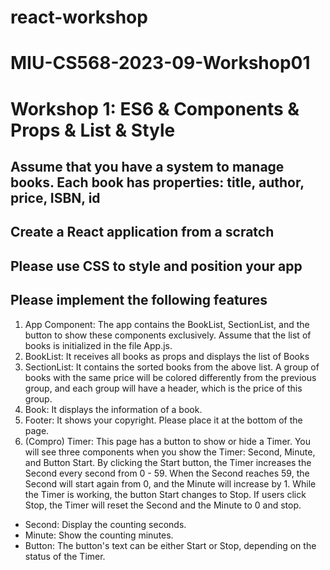 # react-workshop
# MIU-CS568-2023-09-Workshop01
# Workshop 1: ES6 & Components & Props & List & Style
## Assume that you have a system to manage books. Each book has properties: title, author, price, ISBN, id
## Create a React application from a scratch
## Please use CSS to style and position your app
## Please implement the following features
1. App Component: The app contains the BookList, SectionList, and the button to show these components exclusively. Assume that the list of books is initialized in the file App.js.
2. BookList: It receives all books as props and displays the list of Books
3. SectionList: It contains the sorted books from the above list. A group of books with the same price will be colored differently from the previous group, and each group will have a header, which is the price of this group.
4. Book: It displays the information of a book.
5. Footer: It shows your copyright. Please place it at the bottom of the page.
6. (Compro) Timer: This page has a button to show or hide a Timer. You will see three components when you show the Timer: Second, Minute, and Button Start. By clicking the Start button, the Timer increases the Second every second from 0 - 59. When the Second reaches 59, the Second will start again from 0, and the Minute will increase by 1. While the Timer is working, the button Start changes to Stop. If users click Stop, the Timer will reset the Second and the Minute to 0 and stop.
* Second: Display the counting seconds.
* Minute: Show the counting minutes.
* Button: The button's text can be either Start or Stop, depending on the status of the Timer.
